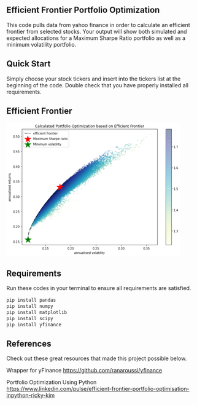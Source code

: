 ## Efficient Frontier Portfolio Optimization

This code pulls data from yahoo finance in order to calculate an efficient frontier from selected stocks. 
Your output will show both simulated and expected allocations for a Maximum Sharpe Ratio portfolio as well as a minimum volatility portfolio. 

## Quick Start

Simply choose your stock tickers and insert into the tickers list at the beginning of the code. Double check that you have properly installed all requirements.

## Efficient Frontier
![image](https://github.com/troydgilchrist/Efficient-Frontier-Portfolio-Optimization/blob/9e5666ef586a55e45e3e221422ad62fd8443cbaa/efficient%20frontier.png)

## Requirements
Run these codes in your terminal to ensure all requirements are satisfied.
```
pip install pandas
pip install numpy
pip install matplotlib
pip install scipy 
pip install yfinance
```

## References
Check out these great resources that made this project possible below. 

Wrapper for yFinance
https://github.com/ranaroussi/yfinance

Portfolio Optimization Using Python
https://www.linkedin.com/pulse/efficient-frontier-portfolio-optimisation-inpython-ricky-kim



